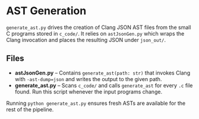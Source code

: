 # AST Generation

`generate_ast.py` drives the creation of Clang JSON AST files from the small C programs stored in `c_code/`.  It relies on `astJsonGen.py` which wraps the Clang invocation and places the resulting JSON under `json_out/`.

## Files
- **astJsonGen.py** – Contains `generate_ast(path: str)` that invokes Clang with `-ast-dump=json` and writes the output to the given path.
- **generate_ast.py** – Scans `c_code/` and calls `generate_ast` for every `.c` file found.  Run this script whenever the input programs change.

Running `python generate_ast.py` ensures fresh ASTs are available for the rest of the pipeline.
